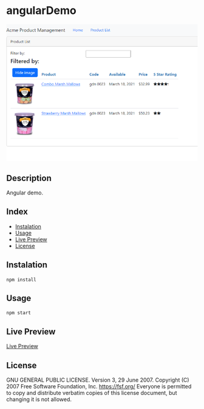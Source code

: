 # angularDemo

![angularDemo](./screenshot.png)

## Description

Angular demo.

## Index

- [Instalation](#instalation)
- [Usage](#usage)
- [Live Preview](#live-preview)
- [License](#license)

## Instalation

```
npm install
```

## Usage

```
npm start
```

## Live Preview

[Live Preview](https://elaborate-tiramisu-915dae.netlify.app)

## License

GNU GENERAL PUBLIC LICENSE. Version 3, 29 June 2007. Copyright (C) 2007 Free Software Foundation, Inc. <https://fsf.org/> Everyone is permitted to copy and distribute verbatim copies of this license document, but changing it is not allowed.